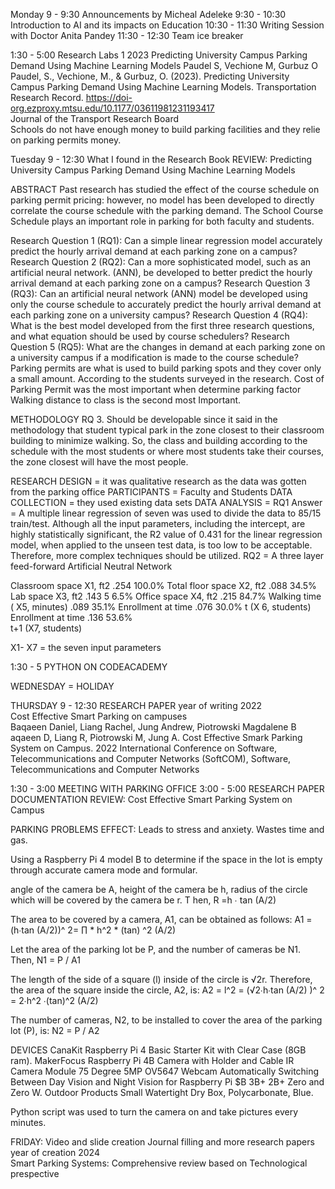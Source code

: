 Monday 
9 - 9:30      Announcements by Micheal Adeleke
9:30 - 10:30  Introduction to AI and its impacts on Education
10:30 - 11:30 Writing Session with Doctor Anita Pandey
11:30 - 12:30 Team ice breaker

1:30 - 5:00 Research Labs
1	2023	Predicting University Campus Parking Demand Using Machine Learning Models
Paudel S, Vechione M, Gurbuz O	
Paudel, S., Vechione, M., & Gurbuz, O. (2023). Predicting University Campus Parking Demand Using Machine Learning Models. Transportation Research Record. https://doi-org.ezproxy.mtsu.edu/10.1177/03611981231193417		
Journal of the Transport Research Board		
Schools do not have enough money to build parking facilities and they relie on parking permits money. 

Tuesday
9 - 12:30 What I found in the Research Book
REVIEW: Predicting University Campus Parking
Demand Using Machine Learning Models

ABSTRACT
 Past research has studied the effect of the course schedule on parking permit pricing: however, no model has been developed to directly correlate the course schedule with the parking demand.
The School Course Schedule plays an important role in parking for both faculty and students.

Research Question 1 (RQ1): Can a simple linear regression model accurately predict the hourly arrival demand at each parking zone on a campus?
 Research Question 2 (RQ2): Can a more sophisticated model, such as an artificial neural network. (ANN), be developed to better predict the hourly arrival demand at each parking zone on a campus?
Research Question 3 (RQ3): Can an artificial neural network (ANN) model be developed using only the course schedule to accurately predict the hourly arrival demand at each parking zone on a university campus?
Research Question 4 (RQ4): What is the best model developed from the first three research
questions, and what equation should be used by course schedulers?
 Research Question 5 (RQ5): What are the changes in demand at each parking zone on a university campus if a modification is made to the course schedule?
Parking permits are what is used to build parking spots and they cover only a small amount. 
According to the students surveyed in the research.
Cost of Parking Permit was the most important when determine parking factor
Walking distance to class is the second most Important.

METHODOLOGY
 RQ 3. Should be developable since it said in the methodology that student typical park in the zone closest to their classroom building to minimize walking. So, the class and building according to the schedule with the most students or where most students take their courses, the zone closest will have the most people.

RESEARCH DESIGN = it was qualitative research as the data was gotten from the parking office
PARTICIPANTS = Faculty and Students 
DATA COLLECTION = they used existing data sets
DATA ANALYSIS =
RQ1 Answer = A multiple linear regression of seven was used to divide the data to 85/15 train/test. Although all the input parameters, including the intercept, are highly statistically significant, the R2 value of 0.431 for the linear regression model, when applied to the unseen test data, is too low to be acceptable. Therefore, more complex techniques should be utilized.
RQ2 = A three layer feed-forward Artificial Neutral Network


Classroom space X1, ft2              .254                       100.0%
Total floor space X2, ft2                .088                        34.5%
Lab space X3, ft2                             .143 5                     6.5%
Office space X4, ft2                        .215                         84.7%
Walking time ( X5, minutes)        .089                         35.1%
Enrollment at time                           .076                        30.0%
t (X 6, students)
Enrollment at time                           .136                         53.6%     
t+1 (X7, students)

X1- X7 = the seven input parameters


1:30 - 5 PYTHON ON CODEACADEMY

WEDNESDAY = HOLIDAY

THURSDAY
9 - 12:30  RESEARCH PAPER
year of writing 2022	
Cost Effective Smart Parking on campuses	
Baqaeen Daniel, Liang Rachel, Jung Andrew, Piotrowski Magdalene	B
aqaeen D, Liang R, Piotrowski M, Jung A. Cost Effective Smark Parking System on Campus. 2022 International Conference on Software, Telecommunications and Computer Networks (SoftCOM), Software, Telecommunications and Computer Networks 		

1:30 - 3:00 MEETING WITH PARKING OFFICE
3:00 - 5:00 RESEARCH PAPER DOCUMENTATION
REVIEW: Cost Effective Smart Parking System on Campus 

PARKING PROBLEMS EFFECT:
Leads to stress and anxiety.
Wastes time and gas.

Using a Raspberry Pi 4 model B to determine if the space in the lot is empty through accurate camera mode and formular.

angle of the camera be A, 
height of the camera be h,
radius of the circle which will be covered by the camera be r. T
hen, 
R =h ∙ tan (A/2)

The area to be covered by a camera, A1, can be obtained as 
follows: 
A1 =(h∙tan (A/2))^ 2= ∏ * h^2 * (tan) ^2 (A/2)

Let the area of the parking lot be P, and the number of cameras be N1. Then, 
N1 =  P / A1
 
The length of the side of a square (l) inside of the circle is 
√2r. Therefore, the area of the square inside the circle, A2, is: 
A2  =  l^2  =  (√2∙h∙tan (A/2) )^ 2  =  2∙h^2  ∙(tan)^2 (A/2)

The number of cameras, N2, to be installed to cover the area of the parking lot (P), is: 
N2 = P / A2

DEVICES
CanaKit Raspberry Pi 4 Basic Starter Kit with Clear Case (8GB ram).
MakerFocus Raspberry Pi 4B Camera with Holder and Cable IR Camera Module 75 Degree 
5MP OV5647 Webcam Automatically Switching Between Day Vision and Night Vision for Raspberry Pi $B 3B+ 2B+ Zero and Zero W.
Outdoor Products Small Watertight Dry Box, Polycarbonate, Blue.


Python script was used to turn the camera on and take pictures every minutes.


FRIDAY: Video and slide creation
Journal filling and more research papers
year of creation 2024	
Smart Parking Systems: Comprehensive review based on Technological prespective
